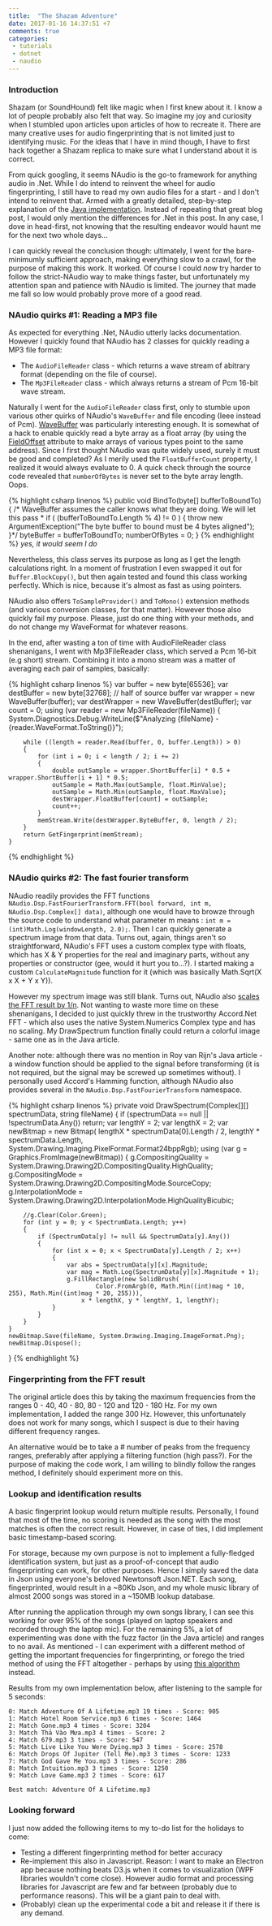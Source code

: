 ```yaml
---
title:  "The Shazam Adventure"
date: 2017-01-16 14:37:51 +7
comments: true
categories:
 - tutorials
 - dotnet
 - naudio
---
```

### Introduction

Shazam (or SoundHound) felt like magic when I first knew about it. I know a lot of people probably also felt that way. So imagine my joy and curiosity when I stumbled upon articles upon articles of how to recreate it. There are many creative uses for audio fingerprinting that is not limited just to identifying music. For the ideas that I have in mind though, I have to first hack together a Shazam replica to make sure what I understand about it is correct.

From quick googling, it seems NAudio is the go-to framework for anything audio in .Net. While I do intend to reinvent the wheel for audio fingerprinting, I still have to read my own audio files for a start - and I don't intend to reinvent that. Armed with a greatly detailed, step-by-step explanation of the [Java implementation](http://royvanrijn.com/blog/2010/06/creating-shazam-in-java/). Instead of repeating that great blog post, I would only mention the differences for .Net in this post. In any case, I dove in head-first, not knowing that the resulting endeavor would haunt me for the next two whole days...

I can quickly reveal the conclusion though: ultimately, I went for the bare-minimumly sufficient approach, making everything slow to a crawl, for the purpose of making this work. It worked. Of course I could *now* try harder to follow the strict-NAudio way to make things faster, but unfortunately my attention span and patience with NAudio is limited. The journey that made me fall so low would probably prove more of a good read.

### NAudio quirks #1: Reading a MP3 file

As expected for everything .Net, NAudio utterly lacks documentation. However I quickly found that NAudio has 2 classes for quickly reading a MP3 file format:
- The `AudioFileReader` class - which returns a wave stream of abitrary format (depending on the file of course).
- The `Mp3FileReader` class - which always returns a stream of Pcm 16-bit wave stream.

Naturally I went for the `AudioFileReader` class first, only to stumble upon various other quirks of NAudio's `WaveBuffer` and file encoding (Ieee instead of Pcm). [WaveBuffer](https://github.com/naudio/NAudio/blob/master/NAudio/Wave/WaveOutputs/WaveBuffer.cs) was particularly interesting enough. It is somewhat of a hack to enable quickly read a byte array as a float array (by using the [FieldOffset](https://msdn.microsoft.com/en-us/library/system.runtime.interopservices.fieldoffsetattribute(v=vs.110).aspx) attribute to make arrays of various types point to the same address). Since I first thought NAudio was quite widely used, surely it must be good and completed? As I merily used the `FloatBufferCount` property, I realized it would always evaluate to 0. A quick check through the source code revealed that `numberOfBytes` is never set to the byte array length. Oops.

{% highlight csharp linenos %}
        public void BindTo(byte[] bufferToBoundTo)
        {
            /* WaveBuffer assumes the caller knows what they are doing. We will let this pass
             * if ( (bufferToBoundTo.Length % 4) != 0 )
            {
                throw new ArgumentException("The byte buffer to bound must be 4 bytes aligned");
            }*/
            byteBuffer = bufferToBoundTo;
            numberOfBytes = 0;
        }
{% endhighlight %}
*yes, it would seem I do*

Nevertheless, this class serves its purpose as long as I get the length calculations right. In a moment of frustration I even swapped it out for `Buffer.BlockCopy()`, but then again tested and found this class working perfectly. Which is nice, because it's almost as fast as using pointers.

NAudio also offers `ToSampleProvider()` and `ToMono()` extension methods (and various conversion classes, for that matter). However those also quickly fail my purpose. Please, just do one thing with your methods, and do not change my WaveFormat for whatever reasons.

In the end, after wasting a ton of time with AudioFileReader class shenanigans, I went with Mp3FileReader class, which served a Pcm 16-bit (e.g short) stream. Combining it into a mono stream was a matter of averaging each pair of samples, basically:

{% highlight csharp linenos %}
    var buffer = new byte[65536];
    var destBuffer = new byte[32768]; // half of source buffer
    var wrapper = new WaveBuffer(buffer);
    var destWrapper = new WaveBuffer(destBuffer);
    var count = 0;
    using (var reader = new Mp3FileReader(fileName))
    {
        System.Diagnostics.Debug.WriteLine($"Analyzing {fileName} - {reader.WaveFormat.ToString()}");

        while ((length = reader.Read(buffer, 0, buffer.Length)) > 0)
        {
            for (int i = 0; i < length / 2; i += 2)
            {
                double outSample = wrapper.ShortBuffer[i] * 0.5 + wrapper.ShortBuffer[i + 1] * 0.5;
                outSample = Math.Max(outSample, float.MinValue);
                outSample = Math.Min(outSample, float.MaxValue);
                destWrapper.FloatBuffer[count] = outSample;
                count++;
            }
            memStream.Write(destWrapper.ByteBuffer, 0, length / 2);
        }
        return GetFingerprint(memStream);
    }
{% endhighlight %}

### NAudio quirks #2: The fast fourier transform

NAudio readily provides the FFT functions `NAudio.Dsp.FastFourierTransform.FFT(bool forward, int m, NAudio.Dsp.Complex[] data)`, although one would have to browze through the source code to understand what parameter m means : `int m = (int)Math.Log(windowLength, 2.0);`. Then I can quickly generate a spectrum image from that data.
Turns out, again, things aren't so straightforward, NAudio's FFT uses a custom complex type with floats, which has X & Y properties for the real and imaginary parts, without any properties or constructor (gee, would it hurt you to...?). I started making a custom `CalculateMagnitude` function for it (which was basically Math.Sqrt(X x X + Y x Y)).

However my spectrum image was still blank. Turns out, NAudio also [scales the FFT result by 1/n](https://www.codeproject.com/Articles/1095473/Comparison-of-FFT-implementations-for-NET). Not wanting to waste more time on these shenanigans, I decided to just quickly threw in the trustworthy Accord.Net FFT - which also uses the native System.Numerics Complex type and has no scaling. My DrawSpectrum function finally could return a colorful image - same one as in the Java article.

Another note: although there was no mention in Roy van Rijn's Java article - a window function should be applied to the signal before transforming (it is not required, but the signal may be screwed up sometimes without). I personally used Accord's Hamming function, although NAudio also provides several in the `NAudio.Dsp.FastFourierTransform` namespace.

{% highlight csharp linenos %}
private void DrawSpectrum(Complex[][] spectrumData, string fileName)
{
    if (spectrumData == null || !spectrumData.Any()) return;
    var lengthY = 2;
    var lengthX = 2;
    var newBitmap = new Bitmap(
        lengthX * spectrumData[0].Length / 2,
        lengthY * spectrumData.Length,
        System.Drawing.Imaging.PixelFormat.Format24bppRgb);
    using (var g = Graphics.FromImage(newBitmap))
    {
        g.CompositingQuality = System.Drawing.Drawing2D.CompositingQuality.HighQuality;
        g.CompositingMode = System.Drawing.Drawing2D.CompositingMode.SourceCopy;
        g.InterpolationMode = System.Drawing.Drawing2D.InterpolationMode.HighQualityBicubic;

        //g.Clear(Color.Green);
        for (int y = 0; y < SpectrumData.Length; y++)
        {
            if (SpectrumData[y] != null && SpectrumData[y].Any())
            {
                for (int x = 0; x < SpectrumData[y].Length / 2; x++)
                {
                    var abs = SpectrumData[y][x].Magnitude;
                    var mag = Math.Log(SpectrumData[y][x].Magnitude + 1);
                    g.FillRectangle(new SolidBrush(
                            Color.FromArgb(0, Math.Min((int)mag * 10, 255), Math.Min((int)mag * 20, 255))),
                        x * lengthX, y * lengthY, 1, lengthY);
                }
            }
        }
    }
    newBitmap.Save(fileName, System.Drawing.Imaging.ImageFormat.Png);
    newBitmap.Dispose();
}
{% endhighlight %}

### Fingerprinting from the FFT result

The original article does this by taking the maximum frequencies from the ranges 0 - 40, 40 - 80, 80 - 120 and 120 - 180 Hz. For my own implementation, I added the range 300 Hz. However, this unfortunately does not work for many songs, which I suspect is due to their having different frequency ranges.

An alternative would be to take a # number of peaks from the frequency ranges, preferably after applying a filtering function (high pass?). For the purpose of making the code work, I am willing to blindly follow the ranges method, I definitely should experiment more on this.

### Lookup and identification results

A basic fingerprint lookup would return multiple results. Personally, I found that most of the time, no scoring is needed as the song with the most matches is often the correct result. However, in case of ties, I did implement basic timestamp-based scoring.

For storage, because my own purpose is not to implement a fully-fledged identification system, but just as a proof-of-concept that audio fingerprinting can work, for other purposes. Hence I simply saved the data in Json using everyone's beloved Newtonsoft Json.NET. Each song, fingerprinted, would result in a ~80Kb Json, and my whole music library of almost 2000 songs was stored in a ~150MB lookup database.

After running the application through my own songs library, I can see this working for over 95% of the songs (played on laptop speakers and recorded through the laptop mic). For the remaining 5%, a lot of experimenting was done with the fuzz factor (in the Java article) and ranges to no avail. As mentioned - I can experiment with a different method of getting the important frequencies for fingerprinting, or forego the tried method of using the FFT altogether - perhaps by using [this algorithm](http://citeseerx.ist.psu.edu/viewdoc/download?doi=10.1.1.607.97&rep=rep1&type=pdf) instead.

Results from my own implementation below, after listening to the sample for 5 seconds:

```
0: Match Adventure Of A Lifetime.mp3 19 times - Score: 905
1: Match Hotel Room Service.mp3 6 times - Score: 1464
2: Match Gone.mp3 4 times - Score: 3204
3: Match Thả Vào Mưa.mp3 4 times - Score: 2
4: Match 679.mp3 3 times - Score: 547
5: Match Live Like You Were Dying.mp3 3 times - Score: 2578
6: Match Drops Of Jupiter (Tell Me).mp3 3 times - Score: 1233
7: Match God Gave Me You.mp3 3 times - Score: 286
8: Match Intuition.mp3 3 times - Score: 1250
9: Match Love Game.mp3 2 times - Score: 617

Best match: Adventure Of A Lifetime.mp3
```

### Looking forward

I just now added the following items to my to-do list for the holidays to come:
- Testing a different fingerprinting method for better accuracy
- Re-implement this also in Javascript. Reason: I want to make an Electron app because nothing beats D3.js when it comes to visualization (WPF libraries wouldn't come close). However audio format and processing libraries for Javascript are few and far between (probably due to performance reasons). This will be a giant pain to deal with.
- (Probably) clean up the experimental code a bit and release it if there is any demand.

